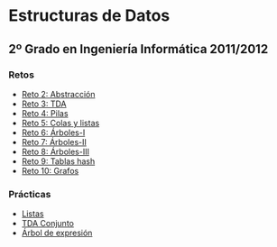 Estructuras de Datos
====================
2º Grado en Ingeniería Informática 2011/2012
--------------------------------------------

### Retos
* [Reto 2: Abstracción](retos/reto_02/reto_02.md)
* [Reto 3: TDA](retos/reto_03/reto_03.md)
* [Reto 4: Pilas](retos/reto_04/reto_04.md)
* [Reto 5: Colas y listas](retos/reto_05/reto_05.md)
* [Reto 6: Árboles-I](retos/reto_06/reto_06.md)
* [Reto 7: Árboles-II](retos/reto_07/reto_07.md)
* [Reto 8: Árboles-III](retos/reto_08/reto_08.md)
* [Reto 9: Tablas hash](retos/reto_09/reto_09.md)
* [Reto 10: Grafos](retos/reto_10/reto_10.md)

### Prácticas
* [Listas](practicas/listas.cpp)
* [TDA Conjunto](practicas/tda_conjunto)
* [Árbol de expresión](practicas/arbol_expresion)
